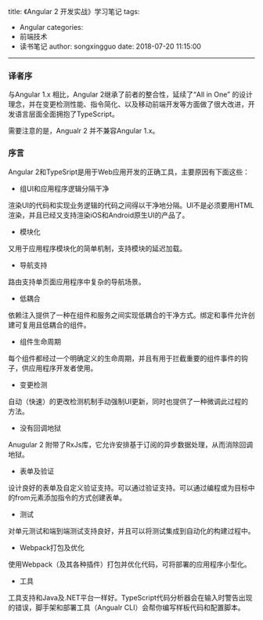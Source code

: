 title: 《Angular 2 开发实战》学习笔记
tags:
  - Angular
categories:
  - 前端技术
  - 读书笔记
author: songxingguo
date: 2018-07-20 11:15:00
---
### 译者序

 与Angular 1.x 相比，Angular 2继承了前者的整合性，延续了“All in One” 的设计理念，并在变更检测性能、指令简化、以及移动前端开发等方面做了很大改进，开发语言层面全面拥抱了TypeScript。
 
 需要注意的是，Angualr 2 并不兼容Angular 1.x。
 
### 序言
  
 Angular 2和TypeSript是用于Web应用开发的正确工具，主要原因有下面这些：
 
 - 组UI和应用程序逻辑分隔干净
  
  渲染UI的代码和实现业务逻辑的代码之间得以干净地分隔。UI不是必须要用HTML渲染，并且已经又支持渲染iOS和Android原生UI的产品了。
  
 <!-- more -->
  
 - 模块化
 
  又用于应用程序模块化的简单机制，支持模块的延迟加载。
  
 - 导航支持
 
  路由支持单页面应用程序中复杂的导航场景。
 
 - 低耦合
  
  依赖注入提供了一种在组件和服务之间实现低耦合的干净方式。绑定和事件允许创建可复用且低耦合的组件。
 
 - 组件生命周期
 
  每个组件都经过一个明确定义的生命周期，并且有用于拦截重要的组件事件的钩子，供应用程序开发者使用。
 
 - 变更检测
  
  自动（快速）的更改检测机制手动强制UI更新，同时也提供了一种微调此过程的方法。
 
 - 没有回调地狱
 
  Anugular 2 附带了RxJs库，它允许安排基于订阅的异步数据处理，从而消除回调地狱。
  
 - 表单及验证
 
  设计良好的表单及自定义验证支持。可以通过验证支持。可以通过编程或为目标中的from元素添加指令的方式创建表单。
  
 - 测试
 
  对单元测试和端到端测试支持良好，并且可以将测试集成到自动化的构建过程中。
  
 - Webpack打包及优化
 
  使用Webpack（及其各种插件）打包并优化代码，可将部署的应用程序小型化。
  
 - 工具
 
  工具支持和Java及.NET平台一样好。TypeScript代码分析器会在输入时警告出现的错误，脚手架和部署工具（Angualr CLI）会帮你编写样板代码和配置脚本。
